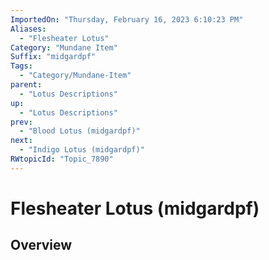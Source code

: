 ```yaml
---
ImportedOn: "Thursday, February 16, 2023 6:10:23 PM"
Aliases:
  - "Flesheater Lotus"
Category: "Mundane Item"
Suffix: "midgardpf"
Tags:
  - "Category/Mundane-Item"
parent:
  - "Lotus Descriptions"
up:
  - "Lotus Descriptions"
prev:
  - "Blood Lotus (midgardpf)"
next:
  - "Indigo Lotus (midgardpf)"
RWtopicId: "Topic_7890"
---
```

# Flesheater Lotus (midgardpf)
## Overview
